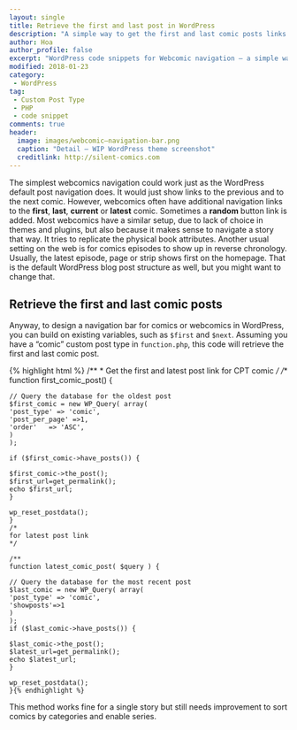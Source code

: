 ```yaml
---
layout: single
title: Retrieve the first and last post in WordPress
description: "A simple way to get the first and last comic posts links in WordPress."
author: Hoa
author_profile: false
excerpt: "WordPress code snippets for Webcomic navigation — a simple way to get the first and last comic posts links."
modified: 2018-01-23
category:
 - WordPress
tag:
 - Custom Post Type
 - PHP
 - code snippet
comments: true
header:
  image: images/webcomic—navigation-bar.png
  caption: "Detail — WIP WordPress theme screenshot"
  creditlink: http://silent-comics.com
---
```


The simplest webcomics navigation could work just as the WordPress default post navigation does. It would just show links to the previous and to the next comic. However, webcomics often have additional navigation links to the **first**, **last**, **current** or **latest** comic. Sometimes a **random** button link is added. Most webcomics have a similar setup, due to lack of choice in themes and plugins, but also because it makes sense to navigate a story that way. It tries to replicate the physical book attributes. Another usual setting on the web is for comics episodes to show up in reverse chronology.  Usually, the latest episode, page or strip shows first on the homepage. That is the default WordPress blog post structure as well, but you might want to change that.

## Retrieve the first and last comic posts
Anyway, to design a navigation bar for comics or webcomics in WordPress, you can build on existing variables, such as `$first` and `$next`. Assuming you have a “comic” custom post type in `function.php`, this code will retrieve the first and last comic post.

{% highlight html %}
	/**
	* Get the first and latest post link for CPT comic
	*/
	/**
	function first_comic_post() {

	// Query the database for the oldest post
	$first_comic = new WP_Query( array(
	'post_type' => 'comic',
	'post_per_page' =>1,
	'order'   => 'ASC',
	)
	);

	if ($first_comic->have_posts()) {

    $first_comic->the_post();
    $first_url=get_permalink();
    echo $first_url;
	}      

	wp_reset_postdata();
	}
	/*
	for latest post link
	*/

	/**
	function latest_comic_post( $query ) {

	// Query the database for the most recent post
	$last_comic = new WP_Query( array(
	'post_type' => 'comic',
	'showposts'=>1
	)    
	);
	if ($last_comic->have_posts()) {

    $last_comic->the_post();
    $latest_url=get_permalink();
    echo $latest_url;
	}

	wp_reset_postdata();
	}{% endhighlight %}

  This method works fine for a single story but still needs improvement to sort comics by categories and enable series.
